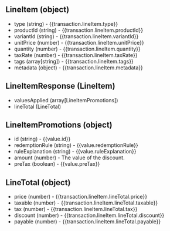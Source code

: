 ## LineItem (object)
+ type (string) - {{transaction.lineItem.type}}
+ productId (string) -  {{transaction.lineItem.productId}}
+ variantId (string) - {{transaction.lineItem.variantId}}
+ unitPrice (number) -  {{transaction.lineItem.unitPrice}}
+ quantity (number) -  {{transaction.lineItem.quantity}}
+ taxRate (number) - {{transaction.lineItem.taxRate}}
+ tags (array[string]) - {{transaction.lineItem.tags}}
+ metadata (object) - {{transaction.lineItem.metadata}}

## LineItemResponse (LineItem)
+ valuesApplied (array[LineItemPromotions])
+ lineTotal (LineTotal)

## LineItemPromotions (object)
+ id (string) - {{value.id}}
+ redemptionRule (string) - {{value.redemptionRule}}
+ ruleExplanation (string) - {{value.ruleExplanation}}
+ amount (number) - The value of the discount.
+ preTax (boolean) - {{value.preTax}}

## LineTotal (object)
+ price (number) - {{transaction.lineItem.lineTotal.price}}
+ taxable (number) - {{transaction.lineItem.lineTotal.taxable}}
+ tax (number) - {{transaction.lineItem.lineTotal.tax}}
+ discount (number) - {{transaction.lineItem.lineTotal.discount}}
+ payable (number) - {{transaction.lineItem.lineTotal.payable}}
